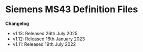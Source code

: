 # Siemens MS43 Definition Files
**Changelog**
- v1.13: Released 26th July 2025
- v1.12: Released 16th January 2023
- v1.11: Released 19th July 2022
